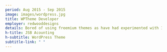 ```yaml
---
period: Aug 2015 - Sep 2015
image: images/wordpress.jpg
title: WPTheme Developer
employer: redwooddesigns
details: Bored of using freemium themes as have had experimented with 100's of them and encountered most of them over time. I learnt how to create one. The joy of creating a custom theme and the flexiblity to write your own plugins is very nice.
h-title: JSB Acounting
h-subtitle: WordPress Theme
subtitle-link: " "
---
```

